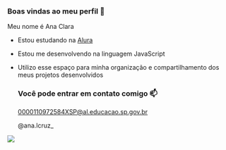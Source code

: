 ### Boas vindas ao meu perfil 💙

Meu nome é Ana Clara 

- Estou estudando na [Alura](https://www.alura.com.br)
- Estou me desenvolvendo na linguagem JavaScript
- Utilizo esse espaço para minha organização e compartilhamento dos meus projetos desenvolvidos

  ### Você pode entrar em contato comigo 📫

  0000110972584XSP@al.educacao.sp.gov.br

  @ana.lcruz_

![](https://media1.tenor.com/m/0ZmHht2xABAAAAAC/funny-bunny-reminder-bunny.gif)
